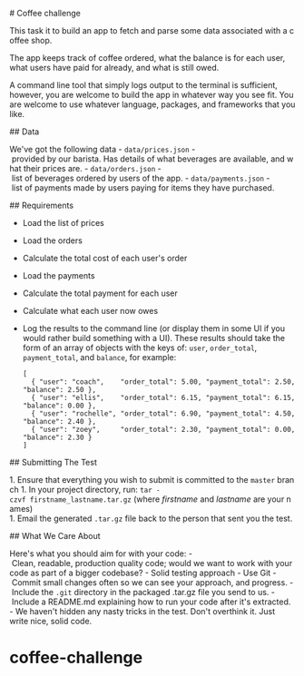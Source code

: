 # Coffee challenge

This task it to build an app to fetch and parse some data associated with a coffee shop.

The app keeps track of coffee ordered, what the balance is for each user, what users have paid for already, and what is still owed.

A command line tool that simply logs output to the terminal is sufficient, however, you are welcome to build the app in whatever way you see fit.  You are welcome to use whatever language, packages, and frameworks that you like.

## Data

We've got the following data
- `data/prices.json` - provided by our barista. Has details of what beverages are available, and what their prices are.
- `data/orders.json` - list of beverages ordered by users of the app.
- `data/payments.json` - list of payments made by users paying for items they have purchased.

## Requirements

- Load the list of prices

- Load the orders

- Calculate the total cost of each user's order

- Load the payments

- Calculate the total payment for each user

- Calculate what each user now owes

- Log the results to the command line (or display them in some UI if you would rather build something with a UI).  These results should take the form of an array of objects with the keys of: `user`, `order_total`, `payment_total`, and `balance`, for example:

  ```
  [
    { "user": "coach",    "order_total": 5.00, "payment_total": 2.50, "balance": 2.50 },
    { "user": "ellis",    "order_total": 6.15, "payment_total": 6.15, "balance": 0.00 },
    { "user": "rochelle", "order_total": 6.90, "payment_total": 4.50, "balance": 2.40 },
    { "user": "zoey",     "order_total": 2.30, "payment_total": 0.00, "balance": 2.30 }
  ]
  ```

## Submitting The Test

1. Ensure that everything you wish to submit is committed to the `master` branch
1. In your project directory, run: `tar -czvf firstname_lastname.tar.gz` (where _firstname_ and _lastname_ are your names)
1. Email the generated `.tar.gz` file back to the person that sent you the test.

## What We Care About

Here's what you should aim for with your code:
- Clean, readable, production quality code; would we want to work with your code as part of a bigger codebase?
- Solid testing approach
- Use Git
- Commit small changes often so we can see your approach, and progress.
- Include the `.git` directory in the packaged .tar.gz file you send to us.
- Include a README.md explaining how to run your code after it's extracted.
- We haven't hidden any nasty tricks in the test. Don't overthink it. Just write nice, solid code.
# coffee-challenge
